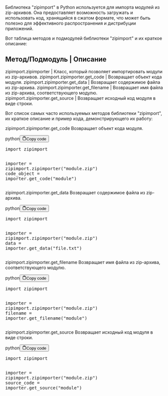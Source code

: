 <p>Библиотека "zipimport" в Python используется для импорта модулей из zip-архивов.
Она предоставляет возможность загружать и использовать код, хранящийся в сжатом формате,
что может быть полезно для эффективного распространения и дистрибуции приложений.</p>
<p>Вот таблица методов и подмодулей библиотеки "zipimport" и их краткое описание:</p>
<h2>Метод/Подмодуль    | Описание</h2>
<p>zipimport.zipimporter   | Класс, который позволяет импортировать модули из zip-архивов.
zipimport.zipimporter.get_code   | Возвращает объект кода модуля.
zipimport.zipimporter.get_data   | Возвращает содержимое файла из zip-архива.
zipimport.zipimporter.get_filename   | Возвращает имя файла из zip-архива, соответствующего модулю.
zipimport.zipimporter.get_source   | Возвращает исходный код модуля в виде строки.</p>
<p>Вот список самых часто используемых методов библиотеки "zipimport", их краткое описание и пример кода, демонстрирующего их работу:</p>
<p>zipimport.zipimporter.get_code Возвращает объект кода модуля.</p>
<div class="code-element"><div class="lang-line"><text>python</text><button class="copy-button" id="code9c15061f5e16360fca29fc391c6d9826b" onclick="copyCode(code9c15061f5e16360fca29fc391c6d9826, code9c15061f5e16360fca29fc391c6d9826b)"><svg stroke="currentColor" fill="none" stroke-width="2" viewBox="0 0 24 24" stroke-linecap="round" stroke-linejoin="round" class="h-4 w-4" height="1em" width="1em" xmlns="http://www.w3.org/2000/svg"><path d="M16 4h2a2 2 0 0 1 2 2v14a2 2 0 0 1-2 2H6a2 2 0 0 1-2-2V6a2 2 0 0 1 2-2h2"></path><rect x="8" y="2" width="8" height="4" rx="1" ry="1"></rect></svg><text>Copy code</text></button></div><div class="code" id="code9c15061f5e16360fca29fc391c6d9826"><div class="highlight"><pre><span></span><span class="kn">import</span> <span class="nn">zipimport</span>

<span class="n">importer</span> <span class="o">=</span> <span class="n">zipimport</span><span class="o">.</span><span class="n">zipimporter</span><span class="p">(</span><span class="s2">&quot;module.zip&quot;</span><span class="p">)</span>
<span class="n">code_object</span> <span class="o">=</span> <span class="n">importer</span><span class="o">.</span><span class="n">get_code</span><span class="p">(</span><span class="s2">&quot;module&quot;</span><span class="p">)</span>
</pre></div></div></div>

<p>zipimport.zipimporter.get_data Возвращает содержимое файла из zip-архива.</p>
<div class="code-element"><div class="lang-line"><text>python</text><button class="copy-button" id="code7cef65cd1368ec5d813fbfc2fc140132b" onclick="copyCode(code7cef65cd1368ec5d813fbfc2fc140132, code7cef65cd1368ec5d813fbfc2fc140132b)"><svg stroke="currentColor" fill="none" stroke-width="2" viewBox="0 0 24 24" stroke-linecap="round" stroke-linejoin="round" class="h-4 w-4" height="1em" width="1em" xmlns="http://www.w3.org/2000/svg"><path d="M16 4h2a2 2 0 0 1 2 2v14a2 2 0 0 1-2 2H6a2 2 0 0 1-2-2V6a2 2 0 0 1 2-2h2"></path><rect x="8" y="2" width="8" height="4" rx="1" ry="1"></rect></svg><text>Copy code</text></button></div><div class="code" id="code7cef65cd1368ec5d813fbfc2fc140132"><div class="highlight"><pre><span></span><span class="kn">import</span> <span class="nn">zipimport</span>

<span class="n">importer</span> <span class="o">=</span> <span class="n">zipimport</span><span class="o">.</span><span class="n">zipimporter</span><span class="p">(</span><span class="s2">&quot;module.zip&quot;</span><span class="p">)</span>
<span class="n">data</span> <span class="o">=</span> <span class="n">importer</span><span class="o">.</span><span class="n">get_data</span><span class="p">(</span><span class="s2">&quot;file.txt&quot;</span><span class="p">)</span>
</pre></div></div></div>

<p>zipimport.zipimporter.get_filename Возвращает имя файла из zip-архива, соответствующего модулю.</p>
<div class="code-element"><div class="lang-line"><text>python</text><button class="copy-button" id="code2d539aceb165b31e6061cb5d2e2bb6a3b" onclick="copyCode(code2d539aceb165b31e6061cb5d2e2bb6a3, code2d539aceb165b31e6061cb5d2e2bb6a3b)"><svg stroke="currentColor" fill="none" stroke-width="2" viewBox="0 0 24 24" stroke-linecap="round" stroke-linejoin="round" class="h-4 w-4" height="1em" width="1em" xmlns="http://www.w3.org/2000/svg"><path d="M16 4h2a2 2 0 0 1 2 2v14a2 2 0 0 1-2 2H6a2 2 0 0 1-2-2V6a2 2 0 0 1 2-2h2"></path><rect x="8" y="2" width="8" height="4" rx="1" ry="1"></rect></svg><text>Copy code</text></button></div><div class="code" id="code2d539aceb165b31e6061cb5d2e2bb6a3"><div class="highlight"><pre><span></span><span class="kn">import</span> <span class="nn">zipimport</span>

<span class="n">importer</span> <span class="o">=</span> <span class="n">zipimport</span><span class="o">.</span><span class="n">zipimporter</span><span class="p">(</span><span class="s2">&quot;module.zip&quot;</span><span class="p">)</span>
<span class="n">filename</span> <span class="o">=</span> <span class="n">importer</span><span class="o">.</span><span class="n">get_filename</span><span class="p">(</span><span class="s2">&quot;module&quot;</span><span class="p">)</span>
</pre></div></div></div>

<p>zipimport.zipimporter.get_source Возвращает исходный код модуля в виде строки.</p>
<div class="code-element"><div class="lang-line"><text>python</text><button class="copy-button" id="codeb7cd1075e4fc8c2c7ed0fb9d9c63ab0eb" onclick="copyCode(codeb7cd1075e4fc8c2c7ed0fb9d9c63ab0e, codeb7cd1075e4fc8c2c7ed0fb9d9c63ab0eb)"><svg stroke="currentColor" fill="none" stroke-width="2" viewBox="0 0 24 24" stroke-linecap="round" stroke-linejoin="round" class="h-4 w-4" height="1em" width="1em" xmlns="http://www.w3.org/2000/svg"><path d="M16 4h2a2 2 0 0 1 2 2v14a2 2 0 0 1-2 2H6a2 2 0 0 1-2-2V6a2 2 0 0 1 2-2h2"></path><rect x="8" y="2" width="8" height="4" rx="1" ry="1"></rect></svg><text>Copy code</text></button></div><div class="code" id="codeb7cd1075e4fc8c2c7ed0fb9d9c63ab0e"><div class="highlight"><pre><span></span><span class="kn">import</span> <span class="nn">zipimport</span>

<span class="n">importer</span> <span class="o">=</span> <span class="n">zipimport</span><span class="o">.</span><span class="n">zipimporter</span><span class="p">(</span><span class="s2">&quot;module.zip&quot;</span><span class="p">)</span>
<span class="n">source_code</span> <span class="o">=</span> <span class="n">importer</span><span class="o">.</span><span class="n">get_source</span><span class="p">(</span><span class="s2">&quot;module&quot;</span><span class="p">)</span>
</pre></div></div></div>